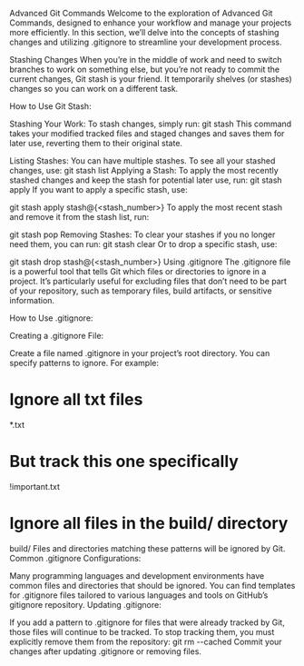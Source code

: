 Advanced Git Commands
Welcome to the exploration of Advanced Git Commands, designed to enhance your workflow and manage your projects more efficiently. In this section, we’ll delve into the concepts of stashing changes and utilizing .gitignore to streamline your development process.

Stashing Changes
When you’re in the middle of work and need to switch branches to work on something else, but you’re not ready to commit the current changes, Git stash is your friend. It temporarily shelves (or stashes) changes so you can work on a different task.

How to Use Git Stash:

Stashing Your Work: To stash changes, simply run:
   git stash
This command takes your modified tracked files and staged changes and saves them for later use, reverting them to their original state.

Listing Stashes: You can have multiple stashes. To see all your stashed changes, use:
   git stash list
Applying a Stash: To apply the most recently stashed changes and keep the stash for potential later use, run:
   git stash apply
If you want to apply a specific stash, use:

   git stash apply stash@{<stash_number>}
To apply the most recent stash and remove it from the stash list, run:

   git stash pop
Removing Stashes: To clear your stashes if you no longer need them, you can run:
   git stash clear
Or to drop a specific stash, use:

   git stash drop stash@{<stash_number>}
Using .gitignore
The .gitignore file is a powerful tool that tells Git which files or directories to ignore in a project. It’s particularly useful for excluding files that don’t need to be part of your repository, such as temporary files, build artifacts, or sensitive information.

How to Use .gitignore:

Creating a .gitignore File:

Create a file named .gitignore in your project’s root directory.
You can specify patterns to ignore. For example:
 # Ignore all txt files
 *.txt

 # But track this one specifically
 !important.txt

 # Ignore all files in the build/ directory
 build/
Files and directories matching these patterns will be ignored by Git.
Common .gitignore Configurations:

Many programming languages and development environments have common files and directories that should be ignored. You can find templates for .gitignore files tailored to various languages and tools on GitHub’s gitignore repository.
Updating .gitignore:

If you add a pattern to .gitignore for files that were already tracked by Git, those files will continue to be tracked. To stop tracking them, you must explicitly remove them from the repository:
 git rm --cached <file>
Commit your changes after updating .gitignore or removing files.